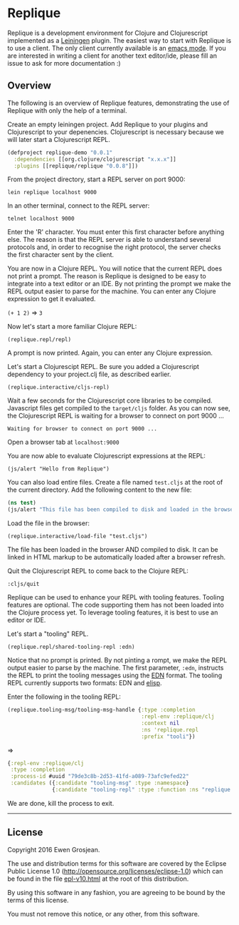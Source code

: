 # Replique

Replique is a development environment for Clojure and Clojurescript implemented as a [Leiningen](https://github.com/technomancy/leiningen) plugin.
The easiest way to start with Replique is to use a client. The only client currently available is an [emacs mode](https://github.com/EwenG/replique.el).
If you are interested in writing a client for another text editor/ide, please fill an issue to ask for more documentation :)

## Overview

The following is an overview of Replique features, demonstrating the use of Replique with only the help of a terminal.

Create an empty leiningen project. Add Replique to your plugins and Clojurescript to your depenencies. Clojurescript is necessary because we will later start a Clojurescript REPL.

```clojure
(defproject replique-demo "0.0.1"
  :dependencies [[org.clojure/clojurescript "x.x.x"]]
  :plugins [[replique/replique "0.0.8"]])
```

From the project directory, start a REPL server on port 9000:

`lein replique localhost 9000`

In an other terminal, connect to the REPL server:

`telnet localhost 9000`

Enter the 'R' character. You must enter this first character before anything else. The reason is that the REPL server is able to understand several protocols and, in order to recognise the right protocol, the server checks the first character sent by the client.

You are now in a Clojure REPL. You will notice that the current REPL does not print a prompt. The reason is Replique is designed to be easy to integrate into a text editor or an IDE. By not printing the prompt we make the REPL output easier to parse for the machine.
You can enter any Clojure expression to get it evaluated.

`(+ 1 2)`
=> `3`

Now let's start a more familiar Clojure REPL:

`(replique.repl/repl)`

A prompt is now printed. Again, you can enter any Clojure expression.

Let's start a Clojurescipt REPL. Be sure you added a Clojurescript dependency to your project.clj file, as described earlier.

`(replique.interactive/cljs-repl)`

Wait a few seconds for the Clojurescript core libraries to be compiled. Javascript files get compiled to the `target/cljs` folder. As you can now see, the Clojurescript REPL is waiting for a browser to connect on port 9000 ...

`Waiting for browser to connect on port 9000 ...`

Open a browser tab at `localhost:9000`

You are now able to evaluate Clojurescript expressions at the REPL:

`(js/alert "Hello from Replique")`

You can also load entire files. Create a file named `test.cljs` at the root of the current directory. Add the following content to the new file:

```clojure
(ns test)
(js/alert "This file has been compiled to disk and loaded in the browser")
```

Load the file in the browser:

`(replique.interactive/load-file "test.cljs")`

The file has been loaded in the browser AND compiled to disk. It can be linked in HTML markup to be automatically loaded after a browser refresh.

Quit the Clojurescript REPL to come back to the Clojure REPL:

`:cljs/quit`

Replique can be used to enhance your REPL with tooling features. Tooling features are optional. The code supporting them has not been loaded into the Clojure process yet. To leverage tooling features, it is best to use an editor or IDE.

Let's start a "tooling" REPL.

`(replique.repl/shared-tooling-repl :edn)`

Notice that no prompt is printed. By not pinting a rompt, we make the REPL output easier to parse by the machine. The first parameter, `:edn`, instructs the REPL to print the tooling messages using the [EDN](https://github.com/edn-format/edn) format. The tooling REPL currently supports two formats: EDN and [elisp](https://en.wikipedia.org/wiki/Emacs_Lisp).

Enter the following in the tooling REPL:

```clojure
(replique.tooling-msg/tooling-msg-handle {:type :completion 
                                          :repl-env :replique/clj
                                          :context nil
                                          :ns 'replique.repl
                                          :prefix "tooli"})
```
=> 
```clojure
{:repl-env :replique/clj
 :type :completion
 :process-id #uuid "79de3c8b-2d53-41fd-a089-73afc9efed22"
 :candidates ({:candidate "tooling-msg" :type :namespace} 
              {:candidate "tooling-repl" :type :function :ns "replique.repl"})}
```

We are done, kill the process to exit.

---

## License

Copyright 2016 Ewen Grosjean.

The use and distribution terms for this software are covered by the
Eclipse Public License 1.0 (http://opensource.org/licenses/eclipse-1.0)
which can be found in the file [epl-v10.html](epl-v10.html) at the root of this distribution.

By using this software in any fashion, you are agreeing to be bound by
the terms of this license.

You must not remove this notice, or any other, from this software.
